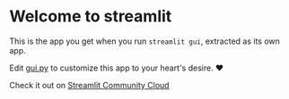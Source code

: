 # Welcome to streamlit

This is the app you get when you run `streamlit gui`, extracted as its own app.

Edit [gui.py](./gui.py) to customize this app to your heart's desire. ❤️

Check it out on [Streamlit Community Cloud](https://st-hello-app.streamlit.app/)
